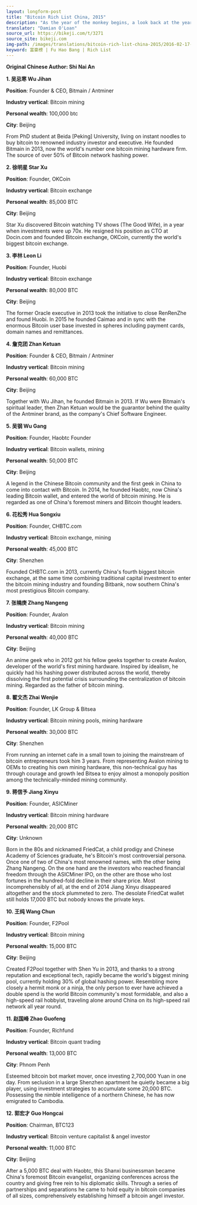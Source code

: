 ```yaml
---
layout: longform-post
title: "Bitcoin Rich List China, 2015"
description: "As the year of the monkey begins, a look back at the year of the goat's biggest fortunes in the Chinese Bitcoin industry, including Executives from wallet, exchange and mining pool players. This represents 3.61% of all bitcoins currently in circulation."
translator: "Damian O'Loan"
source_url: https://bikeji.com/t/3271
source_site: bikeji.com
img-path: /images/translations/bitcoin-rich-list-china-2015/2016-02-17-bitcoin-rich-list-china-2015.jpg
keyword: 富豪榜 | Fu Hao Bang | Rich List
---
```

**Original Chinese Author: Shi Nai An**

**1. 吴忌寒 Wu Jihan**

**Position**: Founder & CEO, Bitmain / Antminer

**Industry vertical**: Bitcoin mining

**Personal wealth**: 100,000 btc

**City**: Beijing

From PhD student at Beida [Peking] University, living on instant noodles to buy bitcoin to renowned industry investor and executive. He founded Bitmain in 2013, now the world's number one bitcoin mining hardware firm. The source of over 50% of Bitcoin network hashing power.

**2. 徐明星 Star Xu**

**Position**: Founder, OKCoin

**Industry vertical**: Bitcoin exchange

**Personal wealth**: 85,000 BTC

**City**: Beijing

Star Xu discovered Bitcoin watching TV shows (The Good Wife), in a year when investments were up 70x. He resigned his position as CTO at Docin.com and founded Bitcoin exchange, OKCoin, currently the world's biggest bitcoin exchange.

**3. 李林 Leon Li**

**Position**: Founder, Huobi

**Industry vertical**: Bitcoin exchange

**Personal wealth**: 80,000 BTC

**City**: Beijing

The former Oracle executive in 2013 took the initiative to close RenRenZhe and found Huobi. In 2015 he founded Caimao and in sync with the enormous Bitcoin user base invested in spheres including payment cards, domain names and remittances.

**4. 詹克团 Zhan Ketuan**

**Position**: Founder & CEO, Bitmain / Antminer

**Industry vertical**: Bitcoin mining

**Personal wealth**: 60,000 BTC

**City**: Beijing

Together with Wu Jihan, he founded Bitmain in 2013. If Wu were Bitmain's spiritual leader, then Zhan Ketuan would be the guarantor behind the quality of the Antminer brand, as the company's Chief Software Engineer.

**5. 吴钢 Wu Gang**

**Position**: Founder, Haobtc Founder

**Industry vertical**: Bitcoin wallets, mining

**Personal wealth**: 50,000 BTC

**City**: Beijing

A legend in the Chinese Bitcoin community and the first geek in China to come into contact with Bitcoin. In 2014, he founded Haobtc, now China's leading Bitcoin wallet, and entered the world of bitcoin mining. He is regarded as one of China's foremost miners and Bitcoin thought leaders.

**6. 花松秀 Hua Songxiu**

**Position**: Founder, CHBTC.com

**Industry vertical**: Bitcoin exchange, mining

**Personal wealth**: 45,000 BTC

**City**: Shenzhen

Founded CHBTC.com in 2013, currently China's fourth biggest bitcoin exchange, at the same time combining traditional capital investment to enter the bitcoin mining industry and founding Bitbank, now southern China's most prestigious Bitcoin company.

**7. 张楠庚 Zhang Nangeng**

**Position**: Founder, Avalon

**Industry vertical**: Bitcoin mining

**Personal wealth**: 40,000 BTC

**City**: Beijing

An anime geek who in 2012 got his fellow geeks together to create Avalon, developer of the world's first mining hardware. Inspired by idealism, he quickly had his hashing power distributed across the world, thereby dissolving the first potential crisis surrounding the centralization of bitcoin mining. Regarded as the father of bitcoin mining.


**8. 翟文杰 Zhai Wenjie**

**Position**: Founder, LK Group & Bitsea

**Industry vertical**: Bitcoin mining pools, mining hardware

**Personal wealth**: 30,000 BTC

**City**: Shenzhen

From running an internet cafe in a small town to joining the mainstream of bitcoin entrepreneurs took him 3 years. From representing Avalon mining to OEMs to creating his own mining hardware, this non-technical guy has through courage and growth led Bitsea to enjoy almost a monopoly position among the technically-minded mining community.

**9. 蒋信予 Jiang Xinyu**

**Position**: Founder, ASICMiner

**Industry vertical**: Bitcoin mining hardware

**Personal wealth**: 20,000 BTC

**City**: Unknown

Born in the 80s and nicknamed FriedCat, a child prodigy and Chinese Academy of Sciences graduate, he's Bitcoin's most controversial persona. Once one of two of China's most renowned names, with the other being Zhang Nangeng. On the one hand are the investors who reached financial freedom through the ASICMiner IPO, on the other are those who lost fortunes in the hundred-fold decline in their share price. Most incomprehensibly of all, at the end of 2014 Jiang Xinyu disappeared altogether and the stock plummeted to zero. The desolate FriedCat wallet still holds 17,000 BTC but nobody knows the private keys.

**10. 王纯 Wang Chun**

**Position**: Founder, F2Pool

**Industry vertical**: Bitcoin mining

**Personal wealth**:  15,000 BTC

**City**: Beijing

Created F2Pool together with Shen Yu in 2013, and thanks to a strong reputation and exceptional tech, rapidly became the world's biggest mining pool, currently holding 30% of global hashing power. Resembling more closely a hermit monk or a ninja, the only person to ever have achieved a double spend is the world Bitcoin community's most formidable, and also a high-speed rail hobbyist, traveling alone around China on its high-speed rail network all year round.

**11. 赵国峰 Zhao Guofeng**

**Position**: Founder, Richfund

**Industry vertical**: Bitcoin quant trading

**Personal wealth**: 13,000 BTC

**City**: Phnom Penh

Esteemed bitcoin bot market mover, once investing 2,700,000 Yuan in one day. From seclusion in a large Shenzhen apartment he quietly became a big player, using investment strategies to accumulate some 20,000 BTC. Possessing the nimble intelligence of a northern Chinese, he has now emigrated to Cambodia.

**12. 郭宏才 Guo Hongcai**

**Position**: Chairman, BTC123

**Industry vertical**: Bitcoin venture capitalist & angel investor

**Personal wealth**: 11,000 BTC

**City**: Beijing

After a 5,000 BTC deal with Haobtc, this Shanxi businessman became China's foremost Bitcoin evangelist, organizing conferences across the country and giving free rein to his diplomatic skills. Through a series of partnerships and separations he came to hold equity in bitcoin companies of all sizes, comprehensively establishing himself a bitcoin angel investor.

